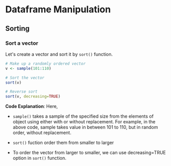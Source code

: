 # Dataframe Manipulation


## Sorting

### Sort a vector
Let's create a vector and sort it by `sort()` function.

```R
# Make up a randomly ordered vector
v <- sample(101:110)

# Sort the vector
sort(v)

# Reverse sort
sort(v, decreasing=TRUE)
```


**Code Explanation**: Here,
- `sample()` takes a sample of the specified size from the elements of object using either with or without replacement. For example, in the above code, sample takes value in between 101 to 110, but in random order, without replacement.

- `sort()` fuction order them from smaller to larger

- To order the vector from larger to smaller, we can use decreasing=TRUE option in `sort()` function.
